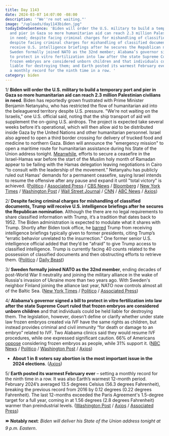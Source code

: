 ```yaml
---
title: Day 1143
date: 2024-03-07 14:07:00 -08:00
description: '"We''re not waiting."'
image: "/uploads/day1143biden.jpg"
todayInOneSentence: 'Biden will order the U.S. military to build a temporary port
  and pier in Gaza so more humanitarian aid can reach 2.3 million Palestinian civilians
  in need; despite facing criminal charges for mishandling of classified documents,
  despite facing criminal charges for mishandling of classified documents, Trump will
  receive U.S. intelligence briefings after he secures the Republican nomination;
  Sweden formally joined NATO as the 32nd member; Alabama’s governor signed a bill
  to protect in vitro fertilization into law after the state Supreme Court ruled that
  frozen embryos are considered unborn children and that individuals could be held
  liable for destroying them; and Earth posted its warmest February ever – setting
  a monthly record for the ninth time in a row. '
category: biden
---
```


1/ **Biden will order the U.S. military to build a temporary port and pier in Gaza so more humanitarian aid can reach 2.3 million Palestinian civilians in need**. Biden has reportedly grown frustrated with Prime Minister Benjamin Netanyahu, who has restricted the flow of humanitarian aid into the beleaguered territory despite U.S. pressure. "We're not waiting on the Israelis," one U.S. official said, noting that the ship transport of aid will supplement the on-going U.S. airdrops. The project is expected take several weeks before it’s operational, which will then allow aid to be distributed inside Gaza by the United Nations and other humanitarian personnel. Israel also agreed to open a third border crossing for delivery of trucked food and medicine to northern Gaza. Biden will announce the "emergency mission" to open a maritime route for humanitarian assistance during his State of the Union address tonight. [Meanwhile](https://www.bloomberg.com/news/articles/2024-03-07/hopes-fade-of-gaza-cease-fire-before-ramadan-after-failed-talks?sref=MIBMEEoj), efforts to secure a ceasefire in the Israel-Hamas war before the start of the Muslim holy month of Ramadan appear to be failing with the Hamas delegation leaving negotiations in Cairo “to consult with the leadership of the movement.” Netanyahu has publicly ruled out Hamas' demands for a permanent ceasefire, saying Israel intends to resume the offensive after any pause and expand it until "total victory" is achieved. ([Politico](https://www.politico.com/news/2024/03/07/biden-building-port-in-gaza-to-deliver-aid-00145636) / [Associated Press](https://apnews.com/article/israel-hamas-war-news-03-07-24-5657eedc005040694a9ab935ce3e39e5) / [CBS News](https://www.cbsnews.com/news/biden-gaza-port-us-military-humanitarian-aid-state-of-the-union/) / [Bloomberg](https://www.bloomberg.com/news/articles/2024-03-07/biden-to-direct-military-to-establish-gaza-port-to-deliver-aid?sref=MIBMEEoj) / [New York Times](https://www.nytimes.com/live/2024/03/07/world/israel-hamas-war-gaza-news) / [Washington Post](https://www.washingtonpost.com/world/2024/03/07/israel-hamas-war-news-gaza-palestine/#link-CIM5OJRLBNAZ5BNI3C23FZRAUU) / [Wall Street Journal](https://www.wsj.com/world/middle-east/biden-to-announce-creation-of-gaza-port-to-receive-aid-5fc131b8) / [CNN](https://www.cnn.com/middleeast/live-news/israel-hamas-war-gaza-news-03-07-24/index.html) / [ABC News](https://abcnews.go.com/Politics/sotu-biden-announce-emergency-us-military-mission-build/story?id=107889126) / [Axios](https://www.axios.com/2024/03/07/biden-port-gaza-humanitarian-aid-state-union))

2/ **Despite facing criminal charges for mishandling of classified documents, Trump will receive U.S. intelligence briefings after he secures the Republican nomination**. Although the there are no legal requirements to share classified information with Trump, it’s a tradition that dates back to 1952. The Biden administration is expected to modulate what it shares with Trump. Shortly after Biden took office, he [barred](https://whatthefuckjusthappenedtoday.com/2021/02/08/day-20/#6-biden-citing-trump%E2%80%99s-%E2%80%9Cerratic-beha) Trump from receiving intelligence briefings typically given to former presidents, citing Trump’s “erratic behavior unrelated to the insurrection.” One former senior U.S. intelligence official added that they’d be “afraid” to give Trump access to classified intelligence. Trump is currently facing 40 counts related to the possession of classified documents and then obstructing efforts to retrieve them. ([Politico](https://www.politico.com/news/2024/03/07/biden-intel-briefings-trump-00145651) / [Daily Beast](https://www.thedailybeast.com/trump-may-receive-intelligence-briefing-despite-classified-documents-case))

3/ **Sweden formally joined NATO as the 32nd member**, ending decades of post-World War II neutrality and joining the military alliance in the wake of Russia's invasion of Ukraine more than two years ago. With Sweden's neighbor Finland joining the alliance last year, NATO now controls almost all of the Baltic Sea. ([New York Times](https://www.nytimes.com/2024/03/07/world/europe/sweden-nato-neutrality.html) / [Politico](https://www.politico.eu/article/sweden-is-now-a-full-nato-member/) / [Associated Press](https://apnews.com/article/sweden-nato-us-russia-ukraine-8372bc866c8ddcf42d2b8209fa5cd2b1))

4/ **Alabama’s governor signed a bill to protect in vitro fertilization into law after the state Supreme Court ruled that frozen embryos are considered unborn children** and that individuals could be held liable for destroying them. The legislation, however, doesn’t define or clarify whether under state law frozen embryos created via IVF have the same rights as children, but instead provides criminal and civil immunity “for death or damage to an embryo” related to IVF. Two Alabama clinics said they would resume IVF procedures, while one expressed significant caution. 66% of Americans [oppose](https://www.axios.com/2024/02/28/alabama-ivf-ruling-poll-ipsos) considering frozen embryos as people, while 31% support it. ([NBC News](https://www.nbcnews.com/politics/alabama-lawmakers-ivf-protection-bill-vote-rcna141710) / [Politico](https://www.politico.com/news/2024/03/07/alabama-ivf-ruling-bill-00145628) / [Washington Post](https://www.washingtonpost.com/nation/2024/03/06/alabama-governor-signs-ivf-bill/) / [Axios](https://www.axios.com/2024/03/07/alabama-ivf-fertility-protection-bill))

* **About 1 in 8 voters say abortion is the most important issue in the 2024 elections**. ([Axios](https://www.axios.com/2024/03/07/abortion-voters-top-issue-kff-poll))

5/ **Earth posted its warmest February ever** – setting a monthly record for the ninth time in a row. It was also Earth’s warmest 12-month period. February 2024’s averaged 13.5 degrees Celsius (56.3 degrees Fahrenheit), breaking the previous record from 2016 by 0.12 degrees (0.22 degrees Fahrenheit). The last 12-months exceeded the Paris Agreement's 1.5-degree target for a full year, coming in at 1.56 degrees (2.8 degrees Fahrenheit) warmer than preindustrial levels. ([Washington Post](https://www.washingtonpost.com/weather/2024/03/06/earth-hottest-february-winter-climate/) / [Axios](https://www.axios.com/2024/03/07/weather-heat-climate-change) / [Associated Press](https://apnews.com/article/hot-climate-change-records-oceans-0af09f155051b25d245a0fd28fe23af6))

**⏩ Notably next**: *Biden will deliver his State of the Union address tonight at 9 p.m. Eastern*.